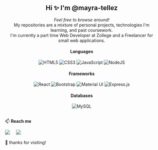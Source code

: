 <h2 align="center">Hi ✨ I'm @mayra-tellez</h2>

<p align="center">
  <em>Feel free to browse around!</em><br>My repositories are a mixture of personal projects, technologies I'm learning, and past coursework.<br>I'm currently a part time Web Developer at Zollege and a Freelancer for small web applications.
</p>

<h4 align="center">Languages</h4>
<div align="center">
  <img  alt="HTML5"  src="https://img.shields.io/badge/html5%20-%23E34F26.svg?&style=for-the-badge&logo=html5&logoColor=white"/>
  <img  alt="CSS3"  src="https://img.shields.io/badge/css3%20-%231572B6.svg?&style=for-the-badge&logo=css3&logoColor=white"/>
  <img  alt="JavaScript"  src="https://img.shields.io/badge/javascript%20-%23323330.svg?&style=for-the-badge&logo=javascript&logoColor=%23F7DF1E"/>
  <img  alt="NodeJS"  src="https://img.shields.io/badge/node.js%20-%2343853D.svg?&style=for-the-badge&logo=node.js&logoColor=white"/>
</div>

<h4 align="center">Frameworks</h4>
<div align="center">
  <img  alt="React"  src="https://img.shields.io/badge/react%20-%2320232a.svg?&style=for-the-badge&logo=react&logoColor=%2361DAFB"/>
  <img  alt="Bootstrap"  src="https://img.shields.io/badge/bootstrap-%23563D7C.svg?style=for-the-badge&logo=bootstrap&logoColor=white"/>
  <img alt="Material UI" src="https://img.shields.io/badge/material%20ui%20-%230081CB.svg?&style=for-the-badge&logo=material-ui&logoColor=white"/>
  <img alt="Express.js" src="https://img.shields.io/badge/express.js%20-%23404d59.svg?&style=for-the-badge"/>
<!--   <img alt="Redux" src="https://img.shields.io/badge/redux%20-%23593d88.svg?&style=for-the-badge&logo=redux&logoColor=white"/> -->
</div>
  
<h4 align="center">Databases</h4>
<div align="center">
  <img  alt="MySQL"  src="https://img.shields.io/badge/mysql-%2300f.svg?&style=for-the-badge&logo=mysql&logoColor=black"/>
</div>
<br>

📫 <strong>Reach me</strong>

<a  href="https://www.linkedin.com/in/mayra-tellez/"><img  src="https://img.shields.io/badge/linkedin-%230077B5.svg?&style=for-the-badge&logo=linkedin&logoColor=white"  /></a>&nbsp;&nbsp;&nbsp;&nbsp;
<a  href="mailto:mayranicoletellez@gmail.com"><img  src="https://img.shields.io/badge/gmail-%23D14836.svg?&style=for-the-badge&logo=gmail&logoColor=white"  /></a>&nbsp;&nbsp;&nbsp;&nbsp;

👋 thanks for visiting!<br>

<!---
mayra-tellez/mayra-tellez is a ✨ special ✨ repository because its `README.md` (this file) appears on your GitHub profile.
You can click the Preview link to take a look at your changes.
--->
